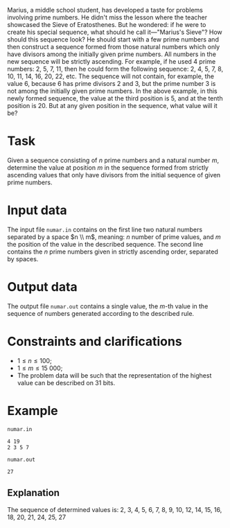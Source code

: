 Marius, a middle school student, has developed a taste for problems involving prime numbers. He didn't miss the lesson where the teacher showcased the Sieve of Eratosthenes. But he wondered: if he were to create his special sequence, what should he call it—"Marius's Sieve"? How should this sequence look? He should start with a few prime numbers and then construct a sequence formed from those natural numbers which only have divisors among the initially given prime numbers. All numbers in the new sequence will be strictly ascending. For example, if he used $4$ prime numbers: $2$, $5$, $7$, $11$, then he could form the following sequence: $2$, $4$, $5$, $7$, $8$, $10$, $11$, $14$, $16$, $20$, $22$, etc. The sequence will not contain, for example, the value $6$, because $6$ has prime divisors $2$ and $3$, but the prime number $3$ is not among the initially given prime numbers. In the above example, in this newly formed sequence, the value at the third position is $5$, and at the tenth position is $20$. But at any given position in the sequence, what value will it be?

# Task

Given a sequence consisting of $n$ prime numbers and a natural number $m$, determine the value at position $m$ in the sequence formed from strictly ascending values that only have divisors from the initial sequence of given prime numbers.

# Input data

The input file `numar.in` contains on the first line two natural numbers separated by a space $n \\ m$, meaning: $n$ number of prime values, and $m$ the position of the value in the described sequence. The second line contains the $n$ prime numbers given in strictly ascending order, separated by spaces.

# Output data

The output file `numar.out` contains a single value, the $m$-th value in the sequence of numbers generated according to the described rule.

# Constraints and clarifications

* $1 \leq n \leq 100$;
* $1 \leq m \leq 15 \ 000$;
* The problem data will be such that the representation of the highest value can be described on 31 bits.

# Example

`numar.in`
```
4 19
2 3 5 7
```

`numar.out`
```
27
```

## Explanation

The sequence of determined values is: $2$, $3$, $4$, $5$, $6$, $7$, $8$, $9$, $10$, $12$, $14$, $15$, $16$, $18$, $20$, $21$, $24$, $25$, $27$

